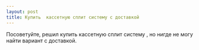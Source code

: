 ```yaml
---
layout: post 
title: Купить  кассетную сплит систему с доставкой 
--- 
```

Посоветуйте, решил купить  кассетную сплит систему , но нигде не могу найти вариант с доставкой.